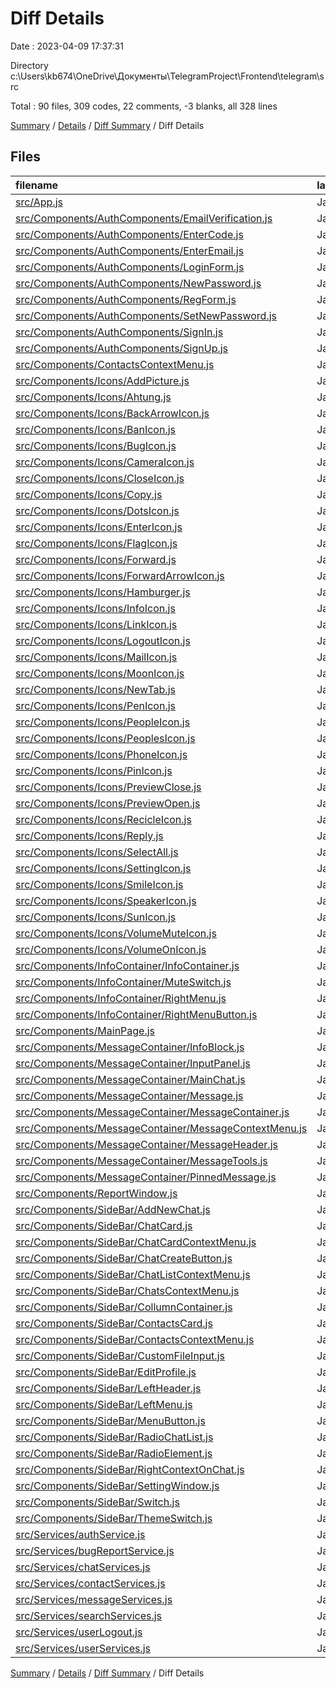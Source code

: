 # Diff Details

Date : 2023-04-09 17:37:31

Directory c:\\Users\\kb674\\OneDrive\\Документы\\TelegramProject\\Frontend\\telegram\\src

Total : 90 files,  309 codes, 22 comments, -3 blanks, all 328 lines

[Summary](results.md) / [Details](details.md) / [Diff Summary](diff.md) / Diff Details

## Files
| filename | language | code | comment | blank | total |
| :--- | :--- | ---: | ---: | ---: | ---: |
| [src/App.js](/src/App.js) | JavaScript | 12 | 0 | 4 | 16 |
| [src/Components/AuthComponents/EmailVerification.js](/src/Components/AuthComponents/EmailVerification.js) | JavaScript | 2 | 0 | 0 | 2 |
| [src/Components/AuthComponents/EnterCode.js](/src/Components/AuthComponents/EnterCode.js) | JavaScript | 0 | 0 | -1 | -1 |
| [src/Components/AuthComponents/EnterEmail.js](/src/Components/AuthComponents/EnterEmail.js) | JavaScript | 0 | 0 | -1 | -1 |
| [src/Components/AuthComponents/LoginForm.js](/src/Components/AuthComponents/LoginForm.js) | JavaScript | 7 | 0 | -12 | -5 |
| [src/Components/AuthComponents/NewPassword.js](/src/Components/AuthComponents/NewPassword.js) | JavaScript | 10 | 0 | -1 | 9 |
| [src/Components/AuthComponents/RegForm.js](/src/Components/AuthComponents/RegForm.js) | JavaScript | -2 | 0 | -1 | -3 |
| [src/Components/AuthComponents/SetNewPassword.js](/src/Components/AuthComponents/SetNewPassword.js) | JavaScript | 7 | 0 | 0 | 7 |
| [src/Components/AuthComponents/SignIn.js](/src/Components/AuthComponents/SignIn.js) | JavaScript | 0 | 0 | -3 | -3 |
| [src/Components/AuthComponents/SignUp.js](/src/Components/AuthComponents/SignUp.js) | JavaScript | 0 | 0 | -1 | -1 |
| [src/Components/ContactsContextMenu.js](/src/Components/ContactsContextMenu.js) | JavaScript | -66 | 0 | -5 | -71 |
| [src/Components/Icons/AddPicture.js](/src/Components/Icons/AddPicture.js) | JavaScript | -2 | 0 | -1 | -3 |
| [src/Components/Icons/Ahtung.js](/src/Components/Icons/Ahtung.js) | JavaScript | 9 | 0 | -1 | 8 |
| [src/Components/Icons/BackArrowIcon.js](/src/Components/Icons/BackArrowIcon.js) | JavaScript | 0 | 0 | 1 | 1 |
| [src/Components/Icons/BanIcon.js](/src/Components/Icons/BanIcon.js) | JavaScript | 28 | 0 | 2 | 30 |
| [src/Components/Icons/BugIcon.js](/src/Components/Icons/BugIcon.js) | JavaScript | 0 | 0 | 1 | 1 |
| [src/Components/Icons/CameraIcon.js](/src/Components/Icons/CameraIcon.js) | JavaScript | 0 | 0 | 1 | 1 |
| [src/Components/Icons/CloseIcon.js](/src/Components/Icons/CloseIcon.js) | JavaScript | 2 | 0 | -1 | 1 |
| [src/Components/Icons/Copy.js](/src/Components/Icons/Copy.js) | JavaScript | 0 | 0 | -2 | -2 |
| [src/Components/Icons/DotsIcon.js](/src/Components/Icons/DotsIcon.js) | JavaScript | 0 | 0 | 1 | 1 |
| [src/Components/Icons/EnterIcon.js](/src/Components/Icons/EnterIcon.js) | JavaScript | 2 | 0 | -1 | 1 |
| [src/Components/Icons/FlagIcon.js](/src/Components/Icons/FlagIcon.js) | JavaScript | 0 | 0 | 1 | 1 |
| [src/Components/Icons/Forward.js](/src/Components/Icons/Forward.js) | JavaScript | 0 | 0 | 1 | 1 |
| [src/Components/Icons/ForwardArrowIcon.js](/src/Components/Icons/ForwardArrowIcon.js) | JavaScript | 0 | 0 | 1 | 1 |
| [src/Components/Icons/Hamburger.js](/src/Components/Icons/Hamburger.js) | JavaScript | 0 | 0 | -3 | -3 |
| [src/Components/Icons/InfoIcon.js](/src/Components/Icons/InfoIcon.js) | JavaScript | 0 | 0 | -3 | -3 |
| [src/Components/Icons/LinkIcon.js](/src/Components/Icons/LinkIcon.js) | JavaScript | 0 | 0 | 1 | 1 |
| [src/Components/Icons/LogoutIcon.js](/src/Components/Icons/LogoutIcon.js) | JavaScript | 28 | 0 | 2 | 30 |
| [src/Components/Icons/MailIcon.js](/src/Components/Icons/MailIcon.js) | JavaScript | 34 | 0 | 1 | 35 |
| [src/Components/Icons/MoonIcon.js](/src/Components/Icons/MoonIcon.js) | JavaScript | 0 | 0 | 1 | 1 |
| [src/Components/Icons/NewTab.js](/src/Components/Icons/NewTab.js) | JavaScript | 0 | 0 | 1 | 1 |
| [src/Components/Icons/PenIcon.js](/src/Components/Icons/PenIcon.js) | JavaScript | 2 | 0 | -1 | 1 |
| [src/Components/Icons/PeopleIcon.js](/src/Components/Icons/PeopleIcon.js) | JavaScript | 0 | 0 | 1 | 1 |
| [src/Components/Icons/PeoplesIcon.js](/src/Components/Icons/PeoplesIcon.js) | JavaScript | 4 | 0 | -2 | 2 |
| [src/Components/Icons/PhoneIcon.js](/src/Components/Icons/PhoneIcon.js) | JavaScript | 0 | 0 | 1 | 1 |
| [src/Components/Icons/PinIcon.js](/src/Components/Icons/PinIcon.js) | JavaScript | 0 | 0 | 1 | 1 |
| [src/Components/Icons/PreviewClose.js](/src/Components/Icons/PreviewClose.js) | JavaScript | 0 | 0 | 1 | 1 |
| [src/Components/Icons/PreviewOpen.js](/src/Components/Icons/PreviewOpen.js) | JavaScript | 0 | 0 | 1 | 1 |
| [src/Components/Icons/RecicleIcon.js](/src/Components/Icons/RecicleIcon.js) | JavaScript | 2 | 0 | 0 | 2 |
| [src/Components/Icons/Reply.js](/src/Components/Icons/Reply.js) | JavaScript | 0 | 0 | 1 | 1 |
| [src/Components/Icons/SelectAll.js](/src/Components/Icons/SelectAll.js) | JavaScript | 0 | 0 | -4 | -4 |
| [src/Components/Icons/SettingIcon.js](/src/Components/Icons/SettingIcon.js) | JavaScript | 0 | 0 | 1 | 1 |
| [src/Components/Icons/SmileIcon.js](/src/Components/Icons/SmileIcon.js) | JavaScript | 0 | 0 | 1 | 1 |
| [src/Components/Icons/SpeakerIcon.js](/src/Components/Icons/SpeakerIcon.js) | JavaScript | 0 | 0 | 1 | 1 |
| [src/Components/Icons/SunIcon.js](/src/Components/Icons/SunIcon.js) | JavaScript | 0 | 0 | 1 | 1 |
| [src/Components/Icons/VolumeMuteIcon.js](/src/Components/Icons/VolumeMuteIcon.js) | JavaScript | 0 | 0 | 1 | 1 |
| [src/Components/Icons/VolumeOnIcon.js](/src/Components/Icons/VolumeOnIcon.js) | JavaScript | 0 | 0 | 1 | 1 |
| [src/Components/InfoContainer/InfoContainer.js](/src/Components/InfoContainer/InfoContainer.js) | JavaScript | 0 | 0 | -1 | -1 |
| [src/Components/InfoContainer/MuteSwitch.js](/src/Components/InfoContainer/MuteSwitch.js) | JavaScript | 34 | 0 | 5 | 39 |
| [src/Components/InfoContainer/RightMenu.js](/src/Components/InfoContainer/RightMenu.js) | JavaScript | 37 | 0 | -2 | 35 |
| [src/Components/InfoContainer/RightMenuButton.js](/src/Components/InfoContainer/RightMenuButton.js) | JavaScript | 0 | 0 | -2 | -2 |
| [src/Components/MainPage.js](/src/Components/MainPage.js) | JavaScript | 2 | 2 | 1 | 5 |
| [src/Components/MessageContainer/InfoBlock.js](/src/Components/MessageContainer/InfoBlock.js) | JavaScript | 0 | 1 | -1 | 0 |
| [src/Components/MessageContainer/InputPanel.js](/src/Components/MessageContainer/InputPanel.js) | JavaScript | -14 | 0 | 1 | -13 |
| [src/Components/MessageContainer/MainChat.js](/src/Components/MessageContainer/MainChat.js) | JavaScript | -15 | 0 | -11 | -26 |
| [src/Components/MessageContainer/Message.js](/src/Components/MessageContainer/Message.js) | JavaScript | -2 | 0 | 1 | -1 |
| [src/Components/MessageContainer/MessageContainer.js](/src/Components/MessageContainer/MessageContainer.js) | JavaScript | 30 | -1 | -5 | 24 |
| [src/Components/MessageContainer/MessageContextMenu.js](/src/Components/MessageContainer/MessageContextMenu.js) | JavaScript | -2 | 0 | 2 | 0 |
| [src/Components/MessageContainer/MessageHeader.js](/src/Components/MessageContainer/MessageHeader.js) | JavaScript | 22 | -1 | 2 | 23 |
| [src/Components/MessageContainer/MessageTools.js](/src/Components/MessageContainer/MessageTools.js) | JavaScript | -35 | 0 | 3 | -32 |
| [src/Components/MessageContainer/PinnedMessage.js](/src/Components/MessageContainer/PinnedMessage.js) | JavaScript | 1 | -1 | 1 | 1 |
| [src/Components/ReportWindow.js](/src/Components/ReportWindow.js) | JavaScript | -31 | 0 | -7 | -38 |
| [src/Components/SideBar/AddNewChat.js](/src/Components/SideBar/AddNewChat.js) | JavaScript | -4 | 0 | 0 | -4 |
| [src/Components/SideBar/ChatCard.js](/src/Components/SideBar/ChatCard.js) | JavaScript | -29 | 0 | -2 | -31 |
| [src/Components/SideBar/ChatCardContextMenu.js](/src/Components/SideBar/ChatCardContextMenu.js) | JavaScript | 39 | 0 | 4 | 43 |
| [src/Components/SideBar/ChatCreateButton.js](/src/Components/SideBar/ChatCreateButton.js) | JavaScript | 2 | 0 | -2 | 0 |
| [src/Components/SideBar/ChatListContextMenu.js](/src/Components/SideBar/ChatListContextMenu.js) | JavaScript | 181 | 0 | 17 | 198 |
| [src/Components/SideBar/ChatsContextMenu.js](/src/Components/SideBar/ChatsContextMenu.js) | JavaScript | -45 | -7 | -6 | -58 |
| [src/Components/SideBar/CollumnContainer.js](/src/Components/SideBar/CollumnContainer.js) | JavaScript | 49 | 0 | 7 | 56 |
| [src/Components/SideBar/ContactsCard.js](/src/Components/SideBar/ContactsCard.js) | JavaScript | -1 | -1 | -2 | -4 |
| [src/Components/SideBar/ContactsContextMenu.js](/src/Components/SideBar/ContactsContextMenu.js) | JavaScript | 92 | 1 | 9 | 102 |
| [src/Components/SideBar/CustomFileInput.js](/src/Components/SideBar/CustomFileInput.js) | JavaScript | -47 | -1 | -8 | -56 |
| [src/Components/SideBar/EditProfile.js](/src/Components/SideBar/EditProfile.js) | JavaScript | -6 | 0 | 4 | -2 |
| [src/Components/SideBar/LeftHeader.js](/src/Components/SideBar/LeftHeader.js) | JavaScript | 2 | 0 | 0 | 2 |
| [src/Components/SideBar/LeftMenu.js](/src/Components/SideBar/LeftMenu.js) | JavaScript | 22 | 0 | 1 | 23 |
| [src/Components/SideBar/MenuButton.js](/src/Components/SideBar/MenuButton.js) | JavaScript | 2 | 0 | -2 | 0 |
| [src/Components/SideBar/RadioChatList.js](/src/Components/SideBar/RadioChatList.js) | JavaScript | 2 | 0 | 0 | 2 |
| [src/Components/SideBar/RadioElement.js](/src/Components/SideBar/RadioElement.js) | JavaScript | 3 | -1 | 5 | 7 |
| [src/Components/SideBar/RightContextOnChat.js](/src/Components/SideBar/RightContextOnChat.js) | JavaScript | -152 | 0 | -17 | -169 |
| [src/Components/SideBar/SettingWindow.js](/src/Components/SideBar/SettingWindow.js) | JavaScript | 4 | 0 | 1 | 5 |
| [src/Components/SideBar/Switch.js](/src/Components/SideBar/Switch.js) | JavaScript | -26 | 0 | -4 | -30 |
| [src/Components/SideBar/ThemeSwitch.js](/src/Components/SideBar/ThemeSwitch.js) | JavaScript | 26 | 0 | 4 | 30 |
| [src/Services/authService.js](/src/Services/authService.js) | JavaScript | 6 | 7 | 1 | 14 |
| [src/Services/bugReportService.js](/src/Services/bugReportService.js) | JavaScript | 0 | 1 | -1 | 0 |
| [src/Services/chatServices.js](/src/Services/chatServices.js) | JavaScript | 62 | 9 | 1 | 72 |
| [src/Services/contactServices.js](/src/Services/contactServices.js) | JavaScript | 24 | 4 | 3 | 31 |
| [src/Services/messageServices.js](/src/Services/messageServices.js) | JavaScript | 0 | 4 | 6 | 10 |
| [src/Services/searchServices.js](/src/Services/searchServices.js) | JavaScript | 0 | 1 | 1 | 2 |
| [src/Services/userLogout.js](/src/Services/userLogout.js) | JavaScript | 0 | 1 | 1 | 2 |
| [src/Services/userServices.js](/src/Services/userServices.js) | JavaScript | -3 | 4 | 2 | 3 |

[Summary](results.md) / [Details](details.md) / [Diff Summary](diff.md) / Diff Details